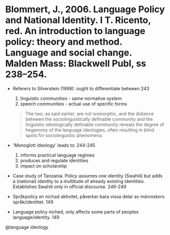 # Blommert, J., 2006. Language Policy and National Identity.  I T. Ricento, red. An introduction to language policy: theory and method. Language and social change. Malden Mass: Blackwell Publ, ss 238–254.

- Referers to Silverstein (1998): ought to differentiate between 243
    1. linguistic communities - same normative system
    2. speech communities - actual use of specific forms

    > The two, as said earlier, are not isomorphic, and the distance between the sociolinguistically definable community and the linguistic-ideologically definable community reveals the degree of hegemony of the language ideologies, often resulting in blind spots for sociolinguistic phenomena.

- 'Monoglott ideology' leads to: 244-245
	1.	informs practical language regimes
	2.	produces and regulate identities
	3.	impact on scholarship

- Case study of Tanzania. Policy assumes one identity (Swahili) but adds a (national) identity to a multitude of already existing identities. Establishes Swahili only in official discourse. 246-249

- Språkpolicy en nichad aktivitet, påverkar bara vissa delar av människors språk/identitet. 149
- Language policy niched, only affects some parts of peoples language/identity. 149

@language ideology
